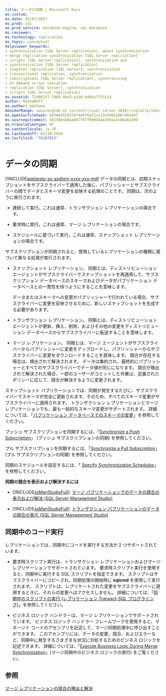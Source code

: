 ```yaml
---
title: データの同期 | Microsoft Docs
ms.custom: ''
ms.date: 03/07/2017
ms.prod: sql
ms.prod_service: database-engine, sql-database
ms.reviewer: ''
ms.technology: replication
ms.topic: conceptual
helpviewer_keywords:
- synchronization [SQL Server replication], about synchronization
- merge replication synchronization [SQL Server replication]
- scripts [SQL Server replication], synchronization and
- synchronization [SQL Server replication]
- snapshot replication [SQL Server], synchronization
- transactional replication, synchronization
- subscriptions [SQL Server replication], synchronizing
- on demand script execution
- replication [SQL Server], synchronization
- scripts [SQL Server replication]
ms.assetid: 724802f7-7d69-46d3-a330-bd8aa7f53114
author: MashaMSFT
ms.author: mathoma
monikerRange: =azuresqldb-mi-current||>=sql-server-2016||=sqlallproducts-allversions
ms.openlocfilehash: b458b4555276f4e9f6af1ce72e5981e06c984407
ms.sourcegitcommit: 58158eda0aa0d7f87f9d958ae349a14c0ba8a209
ms.translationtype: HT
ms.contentlocale: ja-JP
ms.lasthandoff: 03/30/2020
ms.locfileid: "76287013"
---
```

# <a name="synchronize-data"></a>データの同期
[!INCLUDE[appliesto-ss-asdbmi-xxxx-xxx-md](../../includes/appliesto-ss-asdbmi-xxxx-xxx-md.md)]
  データの同期とは、初期スナップショットをサブスクライバーで適用した後に、パブリッシャーとサブスクライバーの間でデータとスキーマ変更を反映する処理のことです。 同期は、次のように実行されます。  
  
-   連続して実行。これは通常、トランザクション レプリケーションの場合です。  
  
-   要求時に実行。これは通常、マージ レプリケーションの場合です。  
  
-   スケジュールに基づいて実行。これは通常、スナップショット レプリケーションの場合です。  
  
 サブスクリプションが同期されると、使用しているレプリケーションの種類に基づいて異なる処理が実行されます。  
  
-   スナップショット レプリケーション。 同期とは、ディストリビューション エージェントがサブスクライバーでスナップショットを再適用して、サブスクリプション データベースのスキーマおよびデータがパブリケーション データベースとの一貫性を持つようにすることを意味します。  
  
     データまたはスキーマへの変更がパブリッシャーで行われている場合、サブスクライバーに変更を反映させるために、新しいスナップショットを生成する必要があります。  
  
-   トランザクション レプリケーション。 同期とは、ディストリビューション エージェントが更新、挿入、削除、およびその他の変更をディストリビューション データベースからサブスクライバーに転送することを意味します。  
  
-   マージ レプリケーション。 同期とは、マージ エージェントがサブスクライバーからパブリッシャーに変更をアップロードし、パブリッシャーからサブスクライバーに変更をダウンロードすることを意味します。 競合が存在する場合は、検出されて解決されます。 データは集約され、最終的にパブリッシャーとすべてのサブスクライバーでデータ値が同じになります。 競合が検出されて解決された場合、一部のユーザーがコミットした作業は、定義されたポリシーに応じて、競合が解決するように変更されます。  
  
 スナップショット パブリケーションでは、同期が発生するたびに、サブスクライバーでスキーマが完全に更新されます。そのため、すべてのスキーマ変更がサブスクライバーに適用されます。 トランザクション レプリケーションとマージ レプリケーションでも、最も一般的なスキーマ変更がサポートされます。 詳細については、「[パブリケーション データベースでのスキーマの変更](../../relational-databases/replication/publish/make-schema-changes-on-publication-databases.md)」を参照してください。  
  
 プッシュ サブスクリプションを同期するには、「[Synchronize a Push Subscription](../../relational-databases/replication/synchronize-a-push-subscription.md)」 (プッシュ サブスクリプションの同期) を参照してください。  
  
 プル サブスクリプションを同期するには、「[Synchronize a Pull Subscription](../../relational-databases/replication/synchronize-a-pull-subscription.md)」 (プル サブスクリプションの同期) を参照してください。  
  
 同期のスケジュールを設定するには、「 [Specify Synchronization Schedules](../../relational-databases/replication/specify-synchronization-schedules.md)」を参照してください。  
  
 **同期の競合を表示および解決するには**  
  
-   [!INCLUDE[ssManStudioFull](../../includes/ssmanstudiofull-md.md)]: [マージ パブリケーションでのデータの競合の表示および解決 &#40;SQL Server Management Studio&#41;](../../relational-databases/replication/view-and-resolve-data-conflicts-for-merge-publications.md)  
  
-   [!INCLUDE[ssManStudioFull](../../includes/ssmanstudiofull-md.md)]: [トランザクション パブリケーションのデータの競合の表示 &#40;SQL Server Management Studio&#41;](../../relational-databases/replication/view-data-conflicts-for-transactional-publications-sql-server-management-studio.md)  
  
## <a name="executing-code-during-synchronization"></a>同期中のコード実行  
 レプリケーションでは、同期中にコードを実行する方法が 2 つサポートされています。  
  
-   要求時スクリプト実行は、トランザクション レプリケーションおよびマージ レプリケーションでサポートされています。 要求時スクリプト実行を使用すると、同期中に実行する SQL スクリプトを指定できます。 スクリプトはサブスクライバーにコピーされ、同期処理の開始時に **sqlcmd** を使用して実行されます。 スクリプトは、レプリケートされた変更をサブスクライバーに適用するときに、それらの変更へはアクセスしません。 詳細については、「[同期中のスクリプトの実行 (レプリケーション Transact-SQL プログラミング)](../../relational-databases/replication/execute-scripts-during-synchronization-replication-transact-sql-programming.md)」を参照してください。  
  
-   ビジネス ロジック ハンドラーは、マージ レプリケーションでサポートされています。 ビジネス ロジック ハンドラー フレームワークを使用すると、マネージド コードのアセンブリを記述して、マージ同期処理中に呼び出すことができます。 このアセンブリには、データの変更、競合、およびエラーなど、同期中に発生するさまざまな状況に対処するためのビジネス ロジックを記述できます。 詳細については、「[Execute Business Logic During Merge Synchronization](../../relational-databases/replication/merge/execute-business-logic-during-merge-synchronization.md)」(マージ同期中のビジネス ロジックの実行) をご覧ください。  
  
## <a name="see-also"></a>参照  
 [マージ レプリケーションの競合の検出と解決](../../relational-databases/replication/merge/advanced-merge-replication-conflict-detection-and-resolution.md)  
  
  
